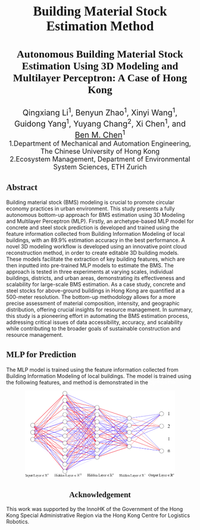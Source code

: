 <h1 style="text-align: center; font-size: 35px; font-family: 'Sama Devanagari';"> Building Material Stock Estimation Method
</h1>

<h3 style="text-align: center; font-size: 28px; font-family: 'Sama Devanagari';"> 
Autonomous Building Material Stock Estimation Using 3D Modeling and Multilayer Perceptron: A Case of Hong Kong
</h3>



<div style=" text-align: center; font-size: 21px;">
Qingxiang Li<sup>1</sup>, Benyun Zhao<sup>1</sup>, Xinyi Wang<sup>1</sup>, Guidong Yang<sup>1</sup>, Yuyang Chang<sup>2</sup>, Xi Chen<sup>1</sup>, and <br> <a href="http://www.mae.cuhk.edu.hk/~bmchen/">Ben M. Chen</a><sup>1</sup>
</div>
<div  style="text-align: center; font-size: 18px;" >
1.Department of Mechanical and Automation Engineering, The Chinese University of Hong Kong <br>   
2.Ecosystem Management, Department of Environmental System Sciences, ETH Zurich
</div>



<!-- <br>
<button style="background-color: #000000; color: white; margin: 0 auto; padding: 10px 15px;border: none; border-radius: 5px;">
Dataset can be available at: <br><a href="https://mycuhk-my.sharepoint.com/:f:/g/personal/1155145791_link_cuhk_edu_hk/EvIGO4s7idhAuIj_WrfJ3wgB5HS6bSfPbce8WJxqLEwEWA?e=ftelDM" style="color: white; text-decoration: none;">https://mycuhk-my.sharepoint.com/:f:/g/personal/1155145791_link_cuhk_edu_hk/EvIGO4s7idhAuIj_WrfJ3wgB5HS6bSfPbce8WJxqLEwEWA?e=ftelDM</a>
</button> -->


<div style="text-align: left; font-family: 'American Typewriter'; font-weight: 400; font-size:15px"> 
<h2>Abstract</h2>
</div>
Building material stock (BMS) modeling is crucial to promote circular economy practices in urban environment. This study presents a fully autonomous bottom-up approach for BMS estimation using 3D Modeling and Multilayer Perceptron (MLP). Firstly, an archetype-based MLP model for concrete and steel stock prediction is developed and trained using the feature information collected from Building Information Modeling of local buildings, with an 89.9% estimation accuracy in the best performance. A novel 3D modeling workflow is developed using an innovative point cloud reconstruction method, in order to create editable 3D building models. These models facilitate the extraction of key building features, which are then inputted into pre-trained MLP models to estimate the BMS. The approach is tested in three experiments at varying scales, individual buildings, districts, and urban areas, demonstrating its effectiveness and scalability for large-scale BMS estimation. As a case study, concrete and steel stocks for above-ground buildings in Hong Kong are quantified at a 500-meter resolution. The bottom-up methodology allows for a more precise assessment of material composition, intensity, and geographic distribution, offering crucial insights for resource management. In summary, this study is a pioneering effort in automating the BMS estimation process, addressing critical issues of data accessibility, accuracy, and scalability while contributing to the broader goals of sustainable construction and resource management.

<div style="text-align: left; font-family: 'American Typewriter'; font-weight: 400; font-size:15px"> 
<h2>MLP for Prediction</h2>
</div>
The MLP model is trained using the feature information collected from Building Information Modeling of local buildings. The model is trained using the following features, and method is demonstrated in the <a href="./building_predict.py" style="color: white; text-decoration: none;">python file</a>


<p align="center">
  <img src="./mlp.png" width=80% height=80%> 
</p>

<div style="text-align: center; font-family: 'American Typewriter'; font-weight: 400; "> 
<h2>Acknowledgement</h2>
</div>
This work was supported by the InnoHK of the Government of the Hong Kong Special Administrative Region via the Hong Kong Centre for Logistics Robotics. 

